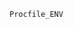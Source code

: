<!-- usedin: [ _includes/_inlines/Deployment/common/proc-files/proc-files_important-v1.md] -->

```
Procfile_ENV
```

